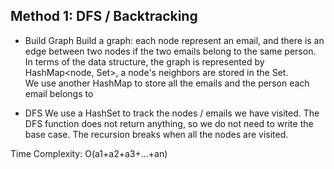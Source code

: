 ## Method 1: DFS / Backtracking

- Build Graph
  Build a graph: each node represent an email, and there is an edge between two nodes if the two emails belong to the same person. In terms of the data structure, the graph is represented by HashMap<node, Set>, a node's neighbors are stored in the Set. </br>
  We use another HashMap to store all the emails and the person each email belongs to
  
- DFS
  We use a HashSet to track the nodes / emails we have visited. The DFS function does not return anything, so we do not need to write the base case. The recursion breaks when all the nodes are visited. </br>
  
Time Complexity: O(a1+a2+a3+...+an)
